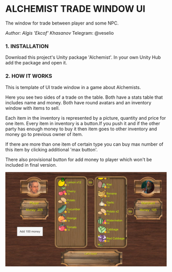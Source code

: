 # ALCHEMIST TRADE WINDOW UI

The window for trade between player and some NPC.


*Author: Algis 'Ekcof' Khasanov*
Telegram: @veselio

### 1. INSTALLATION
Download this project's Unity package 'Alchemist'.
In your own Unity Hub add the package and open it.

### 2. HOW IT WORKS
This is template of UI trade window in a game about Alchemists.

Here you see two sides of a trade on the table. Both have a stats table that includes name and money. Both have round avatars and an inventory window with items to sell.

Each item in the inventory is represented by a picture, quantity and price for one item. Every item in inventory is a button.If you push it and if the other party has enough money to buy it then item goes to other inventory and money go to previous owner of item.

If there are more than one item of certain type you can buy max number of this item by clicking additional 'max button'.

There also provisional button for add money to player which won't be included in final version.


![Trading Screen](https://github.com/Ekcof/Alchemist-trade-window/blob/main/Screenshot1.JPG)
